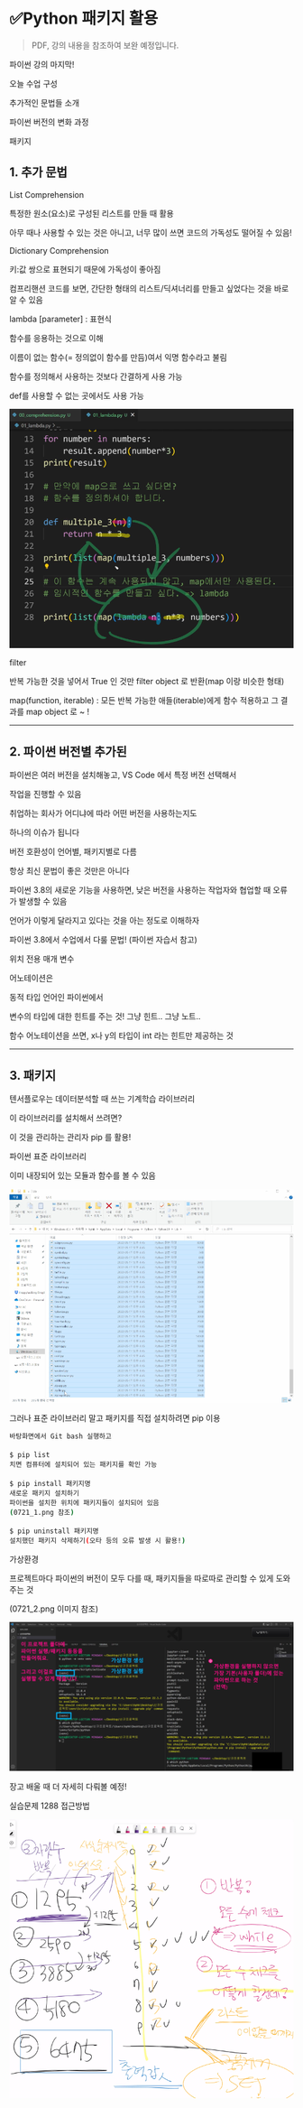 # ✅Python 패키지 활용

> PDF, 강의 내용을 참조하여 보완 예정입니다.
>
> 



파이썬 강의 마지막!



오늘 수업 구성

추가적인 문법들 소개

파이썬 버전의 변화 과정

패키지



## 1. 추가 문법

List Comprehension

특정한 원소(요소)로 구성된 리스트를 만들 때 활용

아무 때나 사용할 수 있는 것은 아니고, 너무 많이 쓰면 코드의 가독성도 떨어질 수 있음!



Dictionary Comprehension

키:값 쌍으로 표현되기 때문에 가독성이 좋아짐

컴프리핸션 코드를 보면, 간단한 형태의 리스트/딕셔너리를 만들고 싶었다는 것을 바로 알 수 있음



lambda [parameter] : 표현식

함수를 응용하는 것으로 이해

이름이 없는 함수(= 정의없이 함수를 만듬)여서 익명 함수라고 불림

함수를 정의해서 사용하는 것보다 간결하게 사용 가능

def를 사용할 수 없는 곳에서도 사용 가능

![py_final](py_final.assets/py_final.png)



filter

반복 가능한 것을 넣어서 True 인 것만 filter object 로 반환(map 이랑 비슷한 형태)

map(function, iterable) : 모든 반복 가능한 애들(iterable)에게 함수 적용하고 그 결과를 map object 로 ~ !



---



## 2. 파이썬 버전별 추가된



파이썬은 여러 버전을 설치해놓고, VS Code 에서 특정 버전 선택해서

작업을 진행할 수 있음

취업하는 회사가 어디냐에 따라 어떤 버전을 사용하는지도

하나의 이슈가 됩니다



버전 호환성이 언어별, 패키지별로 다름

항상 최신 문법이 좋은 것만은 아니다

파이썬 3.8의 새로운 기능을 사용하면, 낮은 버전을 사용하는 작업자와 협업할 때 오류가 발생할 수 있음

언어가 이렇게 달라지고 있다는 것을 아는 정도로 이해하자



파이썬 3.8에서 수업에서 다룰 문법! (파이썬 자습서 참고)

위치 전용 매개 변수



어노테이션은

동적 타입 언어인 파이썬에서 

변수의 타입에 대한 힌트를 주는 것! 그냥 힌트.. 그냥 노트..

함수 어노테이션을 쓰면, x나 y의 타입이 int 라는 힌트만 제공하는 것



---



## 3. 패키지

텐서플로우는 데이터분석할 때 쓰는 기계학습 라이브러리

이 라이브러리를 설치해서 쓰려면?

이 것을 관리하는 관리자 pip 를 활용!



파이썬 표준 라이브러리

이미 내장되어 있는 모듈과 함수를 볼 수 있음

![py_final_1](py_final.assets/py_final_1.png)



그러나 표준 라이브러리 말고 패키지를 직접 설치하려면 pip 이용

```bash
바탕화면에서 Git bash 실행하고

$ pip list 
치면 컴퓨터에 설치되어 있는 패키지를 확인 가능

$ pip install 패키지명
새로운 패키지 설치하기
파이썬을 설치한 위치에 패키지들이 설치되어 있음
(0721_1.png 참조)

$ pip uninstall 패키지명
설치했던 패키지 삭제하기(오타 등의 오류 발생 시 활용!)
```



가상환경

프로젝트마다 파이썬의 버전이 모두 다를 때, 패키지들을 따로따로 관리할 수 있게 도와주는 것

(0721_2.png 이미지 참조)

![py_final_2](py_final.assets/py_final_2.png)



장고 배울 때 더 자세히 다뤄볼 예정!





실습문제 1288 접근방법

![py_final_3(실습1288_접근방법)](py_final.assets/py_final_3(실습1288_접근방법).png)



